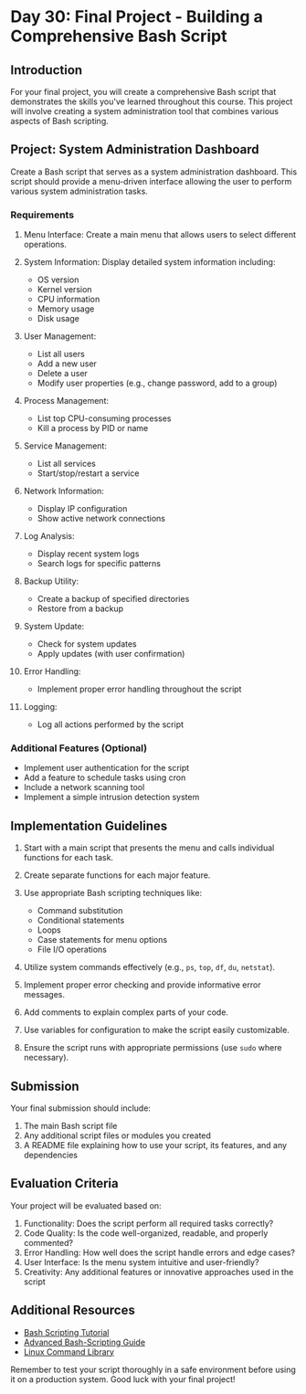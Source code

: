 # Day 30: Final Project - Building a Comprehensive Bash Script

## Introduction

For your final project, you will create a comprehensive Bash script that demonstrates the skills you've learned throughout this course. This project will involve creating a system administration tool that combines various aspects of Bash scripting.

## Project: System Administration Dashboard

Create a Bash script that serves as a system administration dashboard. This script should provide a menu-driven interface allowing the user to perform various system administration tasks.

### Requirements

1. Menu Interface: Create a main menu that allows users to select different operations.

2. System Information: Display detailed system information including:
    - OS version
    - Kernel version
    - CPU information
    - Memory usage
    - Disk usage

3. User Management:
    - List all users
    - Add a new user
    - Delete a user
    - Modify user properties (e.g., change password, add to a group)

4. Process Management:
    - List top CPU-consuming processes
    - Kill a process by PID or name

5. Service Management:
    - List all services
    - Start/stop/restart a service

6. Network Information:
    - Display IP configuration
    - Show active network connections

7. Log Analysis:
    - Display recent system logs
    - Search logs for specific patterns

8. Backup Utility:
    - Create a backup of specified directories
    - Restore from a backup

9. System Update:
    - Check for system updates
    - Apply updates (with user confirmation)

10. Error Handling:
    - Implement proper error handling throughout the script

11. Logging:
    - Log all actions performed by the script

### Additional Features (Optional)

- Implement user authentication for the script
- Add a feature to schedule tasks using cron
- Include a network scanning tool
- Implement a simple intrusion detection system

## Implementation Guidelines

1. Start with a main script that presents the menu and calls individual functions for each task.

2. Create separate functions for each major feature.

3. Use appropriate Bash scripting techniques like:
    - Command substitution
    - Conditional statements
    - Loops
    - Case statements for menu options
    - File I/O operations

4. Utilize system commands effectively (e.g., `ps`, `top`, `df`, `du`, `netstat`).

5. Implement proper error checking and provide informative error messages.

6. Add comments to explain complex parts of your code.

7. Use variables for configuration to make the script easily customizable.

8. Ensure the script runs with appropriate permissions (use `sudo` where necessary).

## Submission

Your final submission should include:

1. The main Bash script file
2. Any additional script files or modules you created
3. A README file explaining how to use your script, its features, and any dependencies

## Evaluation Criteria

Your project will be evaluated based on:

1. Functionality: Does the script perform all required tasks correctly?
2. Code Quality: Is the code well-organized, readable, and properly commented?
3. Error Handling: How well does the script handle errors and edge cases?
4. User Interface: Is the menu system intuitive and user-friendly?
5. Creativity: Any additional features or innovative approaches used in the script

## Additional Resources

- [Bash Scripting Tutorial](https://linuxconfig.org/bash-scripting-tutorial-for-beginners)
- [Advanced Bash-Scripting Guide](https://tldp.org/LDP/abs/html/)
- [Linux Command Library](https://linuxcommandlibrary.com/)

Remember to test your script thoroughly in a safe environment before using it on a production system. Good luck with your final project!